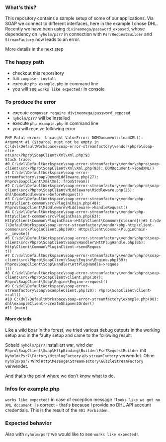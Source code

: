 ### What's this?
This repository contains a sample setup of some of our applications.
Via SOAP we connect to different interfaces, here in the example I chose DHL.
Recently we have been using `divineomega/password_exposed`, whose dependency on `nyholm/psr7` in connection with `Psr7RequestBuilder` and `StreamFactory` now leads to an error.

More details in the next step


### The happy path
- checkout this reporsitory
- run `composer install`
- execute `php example.php` in command line
- you will see `works like expected!` in console

### To produce the error
- execute `composer require divineomega/password_exposed`
- `nyholm/psr7` will be installed
- execute `php example.php` in command line
- you will receive following error
```
PHP Fatal error:  Uncaught ValueError: DOMDocument::loadXML(): Argument #1 ($source) must not be empty in C:\dvl\DefaultWorkspace\soap-error-streamfactory\vendor\phpro\soap-clie
nt\src\Phpro\SoapClient\Xml\Xml.php:93
Stack trace:
#0 C:\dvl\DefaultWorkspace\soap-error-streamfactory\vendor\phpro\soap-client\src\Phpro\SoapClient\Xml\Xml.php(93): DOMDocument->loadXML()
#1 C:\dvl\DefaultWorkspace\soap-error-streamfactory\soap\DemoMiddleware.php(27): Phpro\SoapClient\Xml\Xml::fromStream()
#2 C:\dvl\DefaultWorkspace\soap-error-streamfactory\vendor\phpro\soap-client\src\Phpro\SoapClient\Middleware\Middleware.php(25): dhl\DemoMiddleware->beforeRequest()
#3 C:\dvl\DefaultWorkspace\soap-error-streamfactory\vendor\php-http\client-common\src\PluginChain.php(48): Phpro\SoapClient\Middleware\Middleware->handleRequest()
#4 C:\dvl\DefaultWorkspace\soap-error-streamfactory\vendor\php-http\client-common\src\PluginChain.php(63): Http\Client\Common\PluginChain->Http\Client\Common\{closure}()#5 C:\dv
l\DefaultWorkspace\soap-error-streamfactory\vendor\php-http\client-common\src\PluginClient.php(90): Http\Client\Common\PluginChain->__invoke()
#6 C:\dvl\DefaultWorkspace\soap-error-streamfactory\vendor\phpro\soap-client\src\Phpro\SoapClient\Soap\Handler\HttPlugHandle.php(85): Http\Client\Common\PluginClient->sendReques
t()
#7 C:\dvl\DefaultWorkspace\soap-error-streamfactory\vendor\phpro\soap-client\src\Phpro\SoapClient\Soap\Engine\Engine.php(39): Phpro\SoapClient\Soap\Handler\HttPlugHandle->reques
t()
#8 C:\dvl\DefaultWorkspace\soap-error-streamfactory\vendor\phpro\soap-client\src\Phpro\SoapClient\Client.php(107): Phpro\SoapClient\Soap\Engine\Engine->request()
#9 C:\dvl\DefaultWorkspace\soap-error-streamfactory\soap\exampleClient.php(20): Phpro\SoapClient\Client->call()
#10 C:\dvl\DefaultWorkspace\soap-error-streamfactory\example.php(90): dhl\exampleClient->createShipmentOrder()
#11 {main}
```

#### More details
Like a wild boar in the forest, we tried various debug outputs in the working setup and in the faulty setup and came to the following result:

Sobald `nyholm/psr7` installiert war, wird der `Phpro\SoapClient\Soap\HttpBinding\Builder\Psr7RequestBuilder` mit `Nyholm\Psr7\Factory\HttplugFactory` als `streamFactory` verwendet.
Ohne `nyholm/psr7` wird `Http\Message\StreamFactory\GuzzleStreamFactory` verwendet.

And that's the point where we don't know what to do.

### Infos for example.php
`works like expected!` in case of exception message `'looks like we got no XML document'` is correct - that's because I provide no DHL API account credentials. This is the result of the `401 Forbidden`.

### Expected behavior
Also with `nyholm/psr7` we would like to see `works like expected!`.